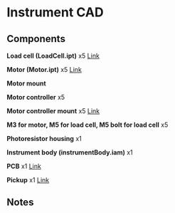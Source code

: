 # Instrument CAD

## Components
**Load cell (LoadCell.ipt)** x5
[Link](https://docs.google.com/document/d/1cVZ9kyfgwo-CAAAcS6GsGvPKPlq0ejIPEbx3c33FEpI/edit)

**Motor (Motor.ipt)** x5
[Link](https://www.pololu.com/product/4751)

**Motor mount** 

**Motor controller** x5

**Motor controller mount** x5
[Link](https://www.thingiverse.com/thing:773672)

**M3 for motor, M5 for load cell, M5 bolt for load cell** x5

**Photoresistor housing** x1

**Instrument body (instrumentBody.iam)** x1

**PCB** x1
[Link](https://www.amazon.com/ELEGOO-Prototype-Soldering-Compatible-Arduino/dp/B072Z7Y19F/)

**Pickup** x1
[Link](https://www.sweetwater.com/store/detail/SSL-5--seymour-duncan-ssl-5-custom-staggered-pole-strat-pickup)

## Notes

